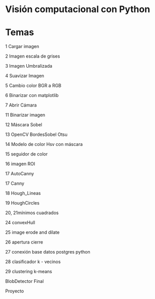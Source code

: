 # Visión computacional con Python


# Temas 

1 Cargar imagen

2 Imagen escala de grises

3 Imagen Umbralizada

4 Suavizar Imagen

5 Cambio color BGR a RGB

6 Binarizar con matplotlib

7 Abrir Cámara

11 Binarizar imagen

12 Máscara Sobel

13 OpenCV BordesSobel Otsu

14 Modelo de color Hsv con máscara

15 seguidor de color

16 imagen ROI

17 AutoCanny

17 Canny

18 Hough_Lineas

19 HoughCircles

20, 21mínimos cuadrados

24 convexHull

25 image erode and dilate

26 apertura cierre

27 conexión base datos postgres python

28 clasificador k - vecinos

29 clustering k-means

BlobDetector Final

Proyecto

